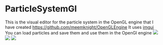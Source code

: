 # ParticleSystemGl
This is the visual editor for the particle system in the OpenGL engine that I have created https://github.com/meemknight/OpenGLEngine
It uses [imgui](https://github.com/ocornut/imgui)
You can load particles and save them and use them in the OpenGl engine
![](https://github.com/meemknight/photos/blob/master/ParticleEngine1.png)
![](https://github.com/meemknight/photos/blob/master/ParticleEngine2.png)
![](https://github.com/meemknight/photos/blob/master/ParticleEngine3.png)
